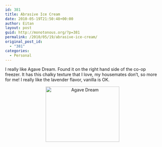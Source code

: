 ```yaml
---
id: 381
title: Abrasive Ice Cream
date: 2010-05-19T21:50:48+00:00
author: Eitan
layout: post
guid: http://monotonous.org/?p=381
permalink: /2010/05/19/abrasive-ice-cream/
original_post_id:
  - "381"
categories:
  - Personal
---
```

I really like Agave Dream. Found it on the right hand side of the co-op freezer. It has this chalky texture that I love, my housemates don&#8217;t, so more for me! I really like the lavender flavor, vanilla is OK.

<p style="text-align:center;">
  <a title="Agave Dream by DoGooder, on Flickr" href="http://www.flickr.com/photos/mostlypictures/4623009293/"><img title="Agave Dream Pint" src="http://farm5.static.flickr.com/4033/4623009293_b464d9023b_m.jpg" alt="Agave Dream" width="240" height="180" /></a>
</p>
